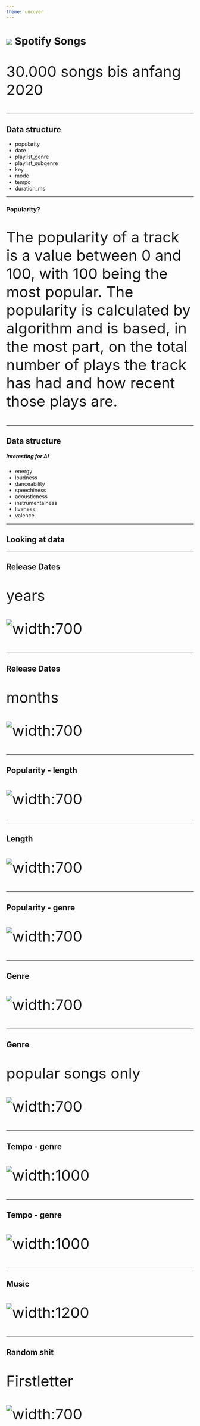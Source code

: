 ```yaml
---
theme: uncover
---
```


# ![](slideAssets%2Fspotify-icon.svg) Spotify Songs

30.000 songs bis anfang 2020

---

## Data structure

- popularity
- date
- playlist_genre
- playlist_subgenre
- key
- mode
- tempo
- duration_ms

---

<style scoped>
p {
  font-size: 40px
}
</style>

### Popularity?

The popularity of a track is a value between 0 and 100, with 100 being the most popular. The popularity is calculated by
algorithm and is based, in the most part, on the total number of plays the track has had and how recent those plays are.

---

## Data structure

##### Interesting for AI

- energy
- loudness
- danceability
- speechiness
- acousticness
- instrumentalness
- liveness
- valence

--- 

## Looking at data

---

## Release Dates

years

![width:700](slideAssets/year.png)

---

## Release Dates

months

![width:700](slideAssets/month.png)

---

## Popularity - length

![width:700](slideAssets/popularity-length.png)

---

## Length

![width:700](slideAssets/duration.png)

---

## Popularity - genre

![width:700](slideAssets/popularity-genre.png)


---

## Genre

![width:700](slideAssets/genre.png)

---

## Genre

popular songs only

![width:700](slideAssets/genre-popular.png)

---

## Tempo - genre

![width:1000](slideAssets/tempo-genre.png)

---

## Tempo - genre

![width:1000](slideAssets/tempo-genre-edm.png)

---

## Music

![width:1200](slideAssets/music.png)

---

## Random shit
Firstletter

![width:700](slideAssets/name.png)
